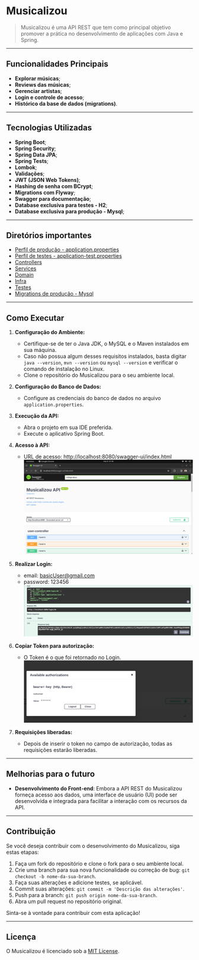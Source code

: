 # Musicalizou

> Musicalizou é uma API REST que tem como principal objetivo promover a prática no desenvolvimento de aplicações com Java e Spring.


---
## Funcionalidades Principais

- **Explorar músicas**;
- **Reviews das músicas**;
- **Gerenciar artistas**;
- **Login e controle de acesso**;
- **Histórico da base de dados (migrations)**.


---
## Tecnologias Utilizadas

- **Spring Boot**; 
- **Spring Security**;
- **Spring Data JPA**;
- **Spring Tests**;
- **Lombok**;
- **Validações**;
- **JWT (JSON Web Tokens)**;
- **Hashing de senha com BCrypt**;
- **Migrations com Flyway**;
- **Swagger para documentação**;
- **Database exclusiva para testes - H2**;
- **Database exclusiva para produção - Mysql**;


---
## Diretórios importantes

- [Perfil de produção - application.properties](src/main/resources/application.properties)
- [Perfil de testes - application-test.properties](src/test/resources/application-test.properties)
- [Controllers](src/main/java/com/music/review/app/controllers)
- [Services](src/main/java/com/music/review/app/services)
- [Domain](src/main/java/com/music/review/app/domain)
- [Infra](src/main/java/com/music/review/app/infra)
- [Testes](src/test/java/com/music/review/app/controllers)
- [Migrations de produção - Mysql](src/main/resources/db/migration/mysql)

---
## Como Executar

1. **Configuração do Ambiente:**
    - Certifique-se de ter o Java JDK, o MySQL e o Maven instalados em sua máquina.
    - Caso não possua algum desses requisitos instalados, basta digitar `java --version`, `mvn --version` ou `mysql --version` e verificar o comando de instalação no Linux.
    - Clone o repositório do Musicalizou para o seu ambiente local.

2. **Configuração do Banco de Dados:**
    - Configure as credenciais do banco de dados no arquivo `application.properties`.

3. **Execução da API:**
    - Abra o projeto em sua IDE preferida.
    - Execute o aplicativo Spring Boot.

4. **Acesso à API:**
    - URL de acesso: http://localhost:8080/swagger-ui/index.html
    ![telaInicial](images/telaInicialSwagger.png)

5. **Realizar Login:**
    - email: basicUser@gmail.com
    - password: 123456
    ![loginExample](images/loginExample.png)

7. **Copiar Token para autorização:**
   - O Token é o que foi retornado
    no Login.
    ![tokenExample](images/tokenExample.png)

9. **Requisições liberadas:**
    - Depois de inserir o token no campo de autorização,
    todas as requisições estarão liberadas.

---
## Melhorias para o futuro

- **Desenvolvimento do Front-end**: Embora a API REST do Musicalizou forneça acesso aos dados, uma interface de usuário (UI) pode ser desenvolvida e integrada para facilitar a interação com os recursos da API.

---
## Contribuição

Se você deseja contribuir com o desenvolvimento do Musicalizou, siga estas etapas:

1. Faça um fork do repositório e clone o fork para o seu ambiente local.
2. Crie uma branch para sua nova funcionalidade ou correção de bug: `git checkout -b nome-da-sua-branch`.
3. Faça suas alterações e adicione testes, se aplicável.
4. Commit suas alterações: `git commit -m 'Descrição das alterações'`.
5. Push para a branch: `git push origin nome-da-sua-branch`.
6. Abra um pull request no repositório original.

Sinta-se à vontade para contribuir com esta aplicação!


---
## Licença

O Musicalizou é licenciado sob a [MIT License](LICENSE).
